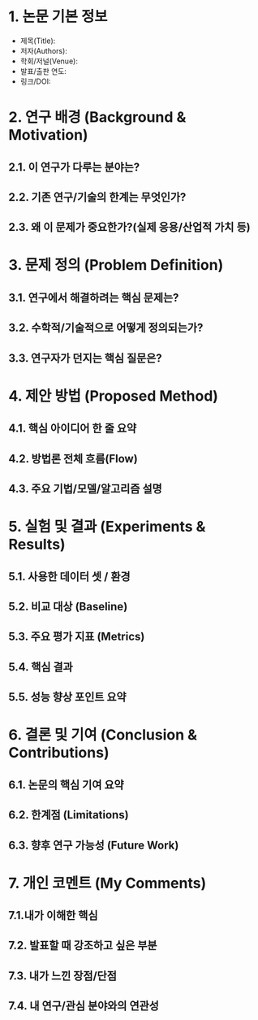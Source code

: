 # 1. 논문 기본 정보
- 제목(Title):
- 저자(Authors):
- 학회/저널(Venue):
- 발표/출판 연도:
- 링크/DOI:

# 2. 연구 배경 (Background & Motivation)
## 2.1. 이 연구가 다루는 분야는?

## 2.2. 기존 연구/기술의 한계는 무엇인가?

## 2.3. 왜 이 문제가 중요한가?(실제 응용/산업적 가치 등)

# 3. 문제 정의 (Problem Definition)
## 3.1. 연구에서 해결하려는 핵심 문제는?

## 3.2. 수학적/기술적으로 어떻게 정의되는가?

## 3.3. 연구자가 던지는 핵심 질문은?

# 4. 제안 방법 (Proposed Method)
## 4.1. 핵심 아이디어 한 줄 요약

## 4.2. 방법론 전체 흐름(Flow)

## 4.3. 주요 기법/모델/알고리즘 설명

# 5. 실험 및 결과 (Experiments & Results)
## 5.1. 사용한 데이터 셋 / 환경

## 5.2. 비교 대상 (Baseline)

## 5.3. 주요 평가 지표 (Metrics)

## 5.4. 핵심 결과

## 5.5. 성능 향상 포인트 요약

# 6. 결론 및 기여 (Conclusion & Contributions)
## 6.1. 논문의 핵심 기여 요약
## 6.2. 한계점 (Limitations)

## 6.3. 향후 연구 가능성 (Future Work)

# 7. 개인 코멘트 (My Comments)
## 7.1.내가 이해한 핵심

## 7.2. 발표할 때 강조하고 싶은 부분

## 7.3. 내가 느낀 장점/단점

## 7.4. 내 연구/관심 분야와의 연관성
